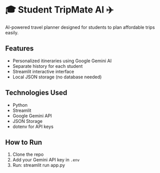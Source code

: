 # 🎓 Student TripMate AI ✈️

AI-powered travel planner designed for students to plan affordable trips easily.

## Features
- Personalized itineraries using Google Gemini AI
- Separate history for each student
- Streamlit interactive interface
- Local JSON storage (no database needed)

## Technologies Used
- Python
- Streamlit
- Google Gemini API
- JSON Storage
- dotenv for API keys

## How to Run
1. Clone the repo
2. Add your Gemini API key in `.env`
3. Run:
   streamlit run app.py
